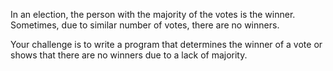 In an election, the person with the majority of the votes is the winner. Sometimes, due to similar number of votes, there are no winners.

Your challenge is to write a program that determines the winner of a vote or shows that there are no winners due to a lack of majority.
